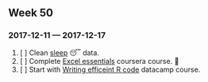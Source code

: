 ## Week 50
### 2017-12-11 —  2017-12-17

1. [ ] Clean [sleep](https://sleep.urbandroid.org/documentation/developer-api/csv/) :sleeping: data. 
2. [ ] Complete [Excel essentials](https://www.coursera.org/learn/excel-essentials/home/welcome) coursera course. :book:
3. [ ] Start with [Writing efficeint R code](https://campus.datacamp.com/courses/writing-efficient-r-code) datacamp course.
